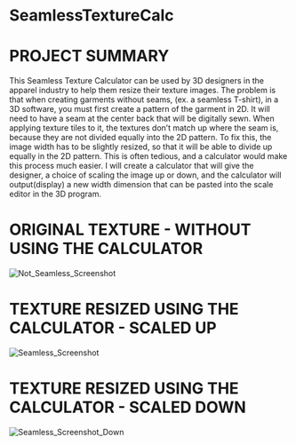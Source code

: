 # SeamlessTextureCalc

# PROJECT SUMMARY

This Seamless Texture Calculator can be used by 3D designers in the apparel industry to help them resize their texture images. The problem is that when creating garments without seams, (ex. a seamless T-shirt), in a 3D software, you must first create a pattern of the garment in 2D. It will need to have a seam at the center back that will be digitally sewn. When applying texture tiles to it, the textures don’t match up where the seam is, because they are not divided equally into the 2D pattern. To fix this, the image width has to be slightly resized, so that it will be able to divide up equally in the 2D pattern. This is often tedious, and a calculator would make this process much easier. I will create a calculator that will give the designer, a choice of scaling the image up or down, and the calculator will output(display) a new width dimension that can be pasted into the scale editor in the 3D program.

# ORIGINAL TEXTURE - WITHOUT USING THE CALCULATOR

![Not_Seamless_Screenshot](https://github.com/anetaObrochta/SeamlessTextureCalc/assets/141801067/add9b3b5-91b8-4f86-adaa-990ff440a574)

# TEXTURE RESIZED USING THE CALCULATOR - SCALED UP

![Seamless_Screenshot](https://github.com/anetaObrochta/SeamlessTextureCalc/assets/141801067/b1e54986-eaba-430b-9ac7-3344d82c5970)

# TEXTURE RESIZED USING THE CALCULATOR - SCALED DOWN

![Seamless_Screenshot_Down](https://github.com/anetaObrochta/SeamlessTextureCalc/assets/141801067/4e296bff-9a94-4976-bc97-09714e72135f)



